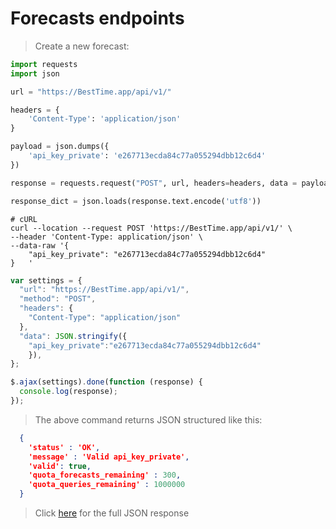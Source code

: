 
# Forecasts endpoints

> Create a new forecast:

```python
import requests
import json

url = "https://BestTime.app/api/v1/"

headers = {
    'Content-Type': 'application/json'
}

payload = json.dumps({
    'api_key_private': 'e267713ecda84c77a055294dbb12c6d4'
})

response = requests.request("POST", url, headers=headers, data = payload)

response_dict = json.loads(response.text.encode('utf8'))
```

```shell
# cURL
curl --location --request POST 'https://BestTime.app/api/v1/' \
--header 'Content-Type: application/json' \
--data-raw '{
	"api_key_private": "e267713ecda84c77a055294dbb12c6d4"
}	'
```

```javascript
var settings = {
  "url": "https://BestTime.app/api/v1/",
  "method": "POST",
  "headers": {
    "Content-Type": "application/json"
  },
  "data": JSON.stringify({
    "api_key_private":"e267713ecda84c77a055294dbb12c6d4"
    }),
};

$.ajax(settings).done(function (response) {
  console.log(response);
});
```


> The above command returns JSON structured like this:

```json
  {
    'status' : 'OK',
    'message' : 'Valid api_key_private',
    'valid': true,
    'quota_forecasts_remaining' : 300,
    'quota_queries_remaining' : 1000000
  }
```
> Click <a href="http://example.com/" target="_blank">here</a> for the full JSON response



